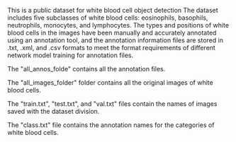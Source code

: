 This is a public dataset for white blood cell object detection
The dataset includes five subclasses of white blood cells: eosinophils, basophils, neutrophils, monocytes, and lymphocytes. The types and positions of white blood cells in the images have been manually and accurately annotated using an annotation tool, and the annotation information files are stored in .txt, .xml, and .csv formats to meet the format requirements of different network model training for annotation files.

The "all_annos_folde" contains all the annotation files.

The "all_images_folder" folder contains all the original images of white blood cells.

The "train.txt", "test.txt", and "val.txt" files contain the names of images saved with the dataset division.

The "class.txt" file contains the annotation names for the categories of white blood cells.
